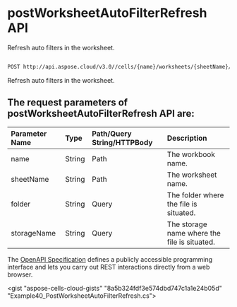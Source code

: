 # **postWorksheetAutoFilterRefresh API**

Refresh auto filters in the worksheet. 

```bash

POST http://api.aspose.cloud/v3.0//cells/{name}/worksheets/{sheetName}/autoFilter/refresh

```
Refresh auto filters in the worksheet.

## The request parameters of **postWorksheetAutoFilterRefresh** API are: 

| Parameter Name | Type | Path/Query String/HTTPBody | Description | 
| :- | :- | :- |:- | 
|name|String|Path|The workbook name.|
|sheetName|String|Path|The worksheet name.|
|folder|String|Query|The folder where the file is situated.|
|storageName|String|Query|The storage name where the file is situated.|


The [OpenAPI Specification](https://reference.aspose.cloud/cells/#/AutoFilterController/PostWorksheetAutoFilterRefresh) defines a publicly accessible programming interface and lets you carry out REST interactions directly from a web browser.

<gist "aspose-cells-cloud-gists" "8a5b324fdf3e574dbd747c1a1e24b05d" "Example40_PostWorksheetAutoFilterRefresh.cs">

